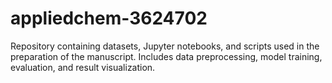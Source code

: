 # appliedchem-3624702
Repository containing datasets, Jupyter notebooks, and scripts used in the preparation of the manuscript. Includes data preprocessing, model training, evaluation, and result visualization.
